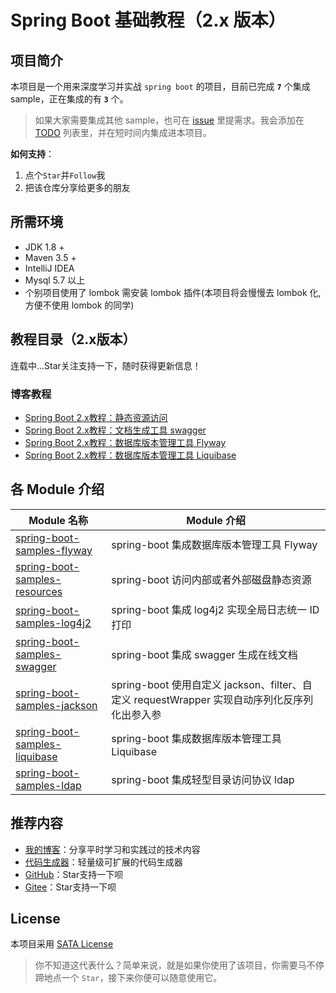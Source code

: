# Spring Boot 基础教程（2.x 版本）

## 项目简介
本项目是一个用来深度学习并实战 `spring boot` 的项目，目前已完成 **`7`** 个集成 sample，正在集成的有 **`3`** 个。

> 如果大家需要集成其他 sample，也可在 [issue](https://github.com/zhuyizhuo/spring-boot-samples/issues/new) 里提需求。我会添加在 [TODO](./TODO.md) 列表里，并在短时间内集成进本项目。

**如何支持**：
1. 点个`Star`并`Follow`我
2. 把该仓库分享给更多的朋友

## 所需环境
- JDK 1.8 +
- Maven 3.5 +
- IntelliJ IDEA
- Mysql 5.7 以上
- 个别项目使用了 lombok 需安装 lombok 插件(本项目将会慢慢去 lombok 化,方便不使用 lombok 的同学)

## 教程目录（2.x版本）

连载中...Star关注支持一下，随时获得更新信息！

### 博客教程

- [Spring Boot 2.x教程：静态资源访问](http://zhuyizhuo.online/2020/06/11/spring-boot-resources-visit/)
- [Spring Boot 2.x教程：文档生成工具 swagger](http://zhuyizhuo.online/2020/06/17/spring-boot-swagger/)
- [Spring Boot 2.x教程：数据库版本管理工具 Flyway](http://zhuyizhuo.online/2020/06/21/spring-boot-flyway-database-version-control/)
- [Spring Boot 2.x教程：数据库版本管理工具 Liquibase](http://zhuyizhuo.online/2020/07/04/spring-boot-liquibase-database-version-controller/)


## 各 Module 介绍

| Module 名称                                                  | Module 介绍                                                  |
| ------------------------------------------------------------ | ------------------------------------------------------------ |
| [spring-boot-samples-flyway](./spring-boot-2.x-samples/spring-boot-samples-flyway) | spring-boot 集成数据库版本管理工具 Flyway |
| [spring-boot-samples-resources](./spring-boot-2.x-samples/spring-boot-samples-resources) | spring-boot 访问内部或者外部磁盘静态资源 |
| [spring-boot-samples-log4j2](./spring-boot-2.x-samples/spring-boot-samples-log4j2)     | spring-boot 集成 log4j2 实现全局日志统一 ID 打印 |
| [spring-boot-samples-swagger](./spring-boot-2.x-samples/spring-boot-samples-swagger) | spring-boot 集成 swagger 生成在线文档 |
| [spring-boot-samples-jackson](./spring-boot-2.x-samples/spring-boot-samples-jackson) | spring-boot 使用自定义 jackson、filter、自定义 requestWrapper 实现自动序列化反序列化出参入参 |
| [spring-boot-samples-liquibase](./spring-boot-2.x-samples/spring-boot-samples-liquibase) | spring-boot 集成数据库版本管理工具 Liquibase |
| [spring-boot-samples-ldap](./spring-boot-2.x-samples/spring-boot-samples-ldap) | spring-boot 集成轻型目录访问协议 ldap |

## 推荐内容

- [我的博客](http://zhuyizhuo.online/)：分享平时学习和实践过的技术内容
- [代码生成器](https://github.com/zhuyizhuo/code-generator)：轻量级可扩展的代码生成器
- [GitHub](https://github.com/zhuyizhuo/spring-boot-samples)：Star支持一下呗
- [Gitee](https://gitee.com/zhuyizhuo/spring-boot-samples)：Star支持一下呗

## License

本项目采用 [SATA License](https://github.com/zTrix/sata-license)

> 你不知道这代表什么？简单来说，就是如果你使用了该项目，你需要马不停蹄地点一个 `Star`，接下来你便可以随意使用它。